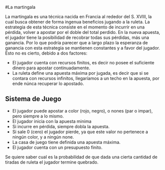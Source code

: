#La martingala

La martingala es una técnica nacida en Francia al rededor del S. XVIII, la cual busca obtener de forma ingenua
beneficios jugando a la ruleta. La estrategia de esta técnica consiste en el momento de incurrir en una pérdida,
volver a apostar por el doble del total perdido. En la nueva apuesta, el jugador tiene la posibilidad de recobrar 
todas sus pérdidas, más una ganancia. Por lo que podría parecer que a largo plazo la esperanza de ganancia con esta 
estrategia se mantienen constantes y a favor del jugador.
Esto no es cierto, debido a dos factores:
* El jugador cuenta con recursos finitos, es decir no posee el suficiente dinero para apostar continuadamente.
* La ruleta define una apuesta máxima por jugada, es decir que si se contara con recursos infinitos, llegaríamos
a un techo en la apuesta, por ende núnca recuperar lo apostado.

[ruleta]: https://upload.wikimedia.org/wikipedia/commons/thumb/e/eb/Roulette_frz.png/250px-Roulette_frz.png

## Sistema de Juego

* El jugador puede apostar a color (rojo, negro), o nones (par o impar), pero siempre a lo mismo.
* El jugador inicia con la apuesta minima
* Si incurre en pérdida, siempre dobla la apuesta.
* Si sale 0 (cero) el jugador pierde, ya que este valor no pertenece a ningún color, y a ningún none.
* La casa de juego tiene definida una apuesta máxima.
* El jugador cuenta con un presupuesto finito.

Se quiere saber cual es la probabilidad de que dada una cierta cantidad de tiradas de ruleta el jugador termine quebrado.
